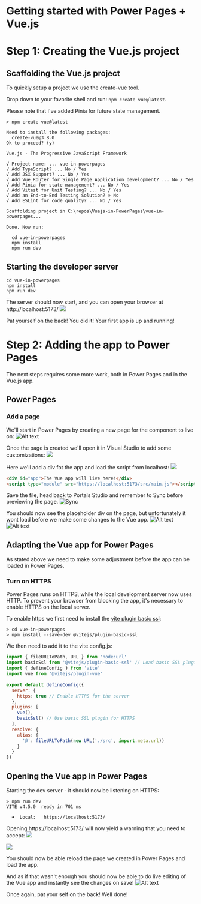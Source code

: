 
# Getting started with Power Pages + Vue.js

# Step 1: Creating the Vue.js project

## Scaffolding the Vue.js project

To quickly setup a project we use the create-vue tool.

Drop down to your favorite shell and run: ```npm create vue@latest```.

Please note that I've added Pinia for future state management.

```PS
> npm create vue@latest

Need to install the following packages:
  create-vue@3.8.0
Ok to proceed? (y)

Vue.js - The Progressive JavaScript Framework

√ Project name: ... vue-in-powerpages
√ Add TypeScript? ... No / Yes
√ Add JSX Support? ... No / Yes
√ Add Vue Router for Single Page Application development? ... No / Yes
√ Add Pinia for state management? ... No / Yes
√ Add Vitest for Unit Testing? ... No / Yes
√ Add an End-to-End Testing Solution? » No
√ Add ESLint for code quality? ... No / Yes

Scaffolding project in C:\repos\Vuejs-in-PowerPages\vue-in-powerpages...

Done. Now run:

  cd vue-in-powerpages
  npm install
  npm run dev
```

## Starting the developer server

``` PS
cd vue-in-powerpages
npm install
npm run dev
```

The server should now start, and you can open your browser at http://localhost:5173/
![](./img/2023-11-15-21-17-36.png)

Pat yourself on the back! You did it! Your first app is up and running!

# Step 2: Adding the app to Power Pages
The next steps requires some more work, both in Power Pages and in the Vue.js app.

## Power Pages

### Add a page

We'll start in Power Pages by creating a new page for the component to live on:
![Alt text](./img/image.png)

Once the page is created we'll open it in Visual Studio to add some customizations:
![](./img/2023-11-15-22-25-08.png)

Here we'll add a div fot the app and load the script from localhost:
![](./img/2023-11-15-22-24-38.png)

```HTML
<div id="app">The Vue app will live here!</div>
<script type="module" src="https://localhost:5173/src/main.js"></script>
```

Save the file, head back to Portals Studio and remember to Sync before previewing the page.
![Sync](./img/image-1.png)

You should now see the placeholder div on the page, but unfortunately it wont load before we make some changes to the Vue app.
![Alt text](./img/image-2.png)
![Alt text](./img/image-3.png)


## Adapting the Vue app for Power Pages

As stated above we need to make some adjustment before the app can be loaded in Power Pages.

### Turn on HTTPS

Power Pages runs on HTTPS, while the local development server now uses HTTP. To prevent your browser from blocking the app, it's necessary to enable HTTPS on the local server.

To enable https we first need to install the [vite plugin basic ssl](./img/https://github.com/vitejs/vite-plugin-basic-ssl):
```PS
> cd vue-in-powerpages
> npm install --save-dev @vitejs/plugin-basic-ssl
```

We then need to add it to the vite.config.js:
```Javascript
import { fileURLToPath, URL } from 'node:url'
import basicSsl from '@vitejs/plugin-basic-ssl' // Load basic SSL plugin
import { defineConfig } from 'vite'
import vue from '@vitejs/plugin-vue'

export default defineConfig({
  server: {
    https: true // Enable HTTPS for the server
  },
  plugins: [
    vue(),
    basicSsl() // Use basic SSL plugin for HTTPS
  ],
  resolve: {
    alias: {
      '@': fileURLToPath(new URL('./src', import.meta.url))
    }
  }
})
```

## Opening the Vue app in Power Pages


Starting the dev server - it should now be listening on HTTPS:
```PS
> npm run dev
VITE v4.5.0  ready in 701 ms

  ➜  Local:   https://localhost:5173/
```

Opening https://localhost:5173/ will now yield a warning that you need to accept:
![](./img/2023-11-15-21-58-37.png)

![](./img/2023-11-15-21-59-32.png)

You should now be able reload the page we created in Power Pages and load the app.

And as if that wasn't enough you should now be able to do live editing of the Vue app and instantly see the changes on save!
![Alt text](./img/vue_and_powerpages.gif)

Once again, pat your self on the back! Well done! 